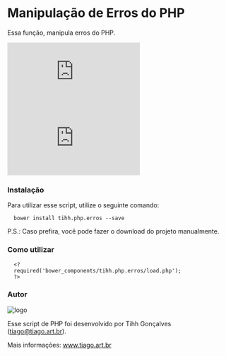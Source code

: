 # Manipulação de Erros do PHP
Essa função, manipula erros do PHP.

[![Versão](http://app.tiago.art.br/flags/version.php?path=tihhgoncalves/tihh.php.errors)](/releases.md)
[![Versão](http://app.tiago.art.br/flags/size.php?path=tihhgoncalves/tihh.php.errors)](/releases.md)


### Instalação
Para utilizar esse script, utilize o seguinte comando:

```
  bower install tihh.php.erros --save
```

P.S.: Caso prefira, você pode fazer o download do projeto manualmente.

### Como utilizar
```
  <?
  required('bower_components/tihh.php.erros/load.php');
  ?>
```

### Autor
![logo](https://raw.githubusercontent.com/tihhgoncalves/tihh.php.fnc.getTags/master/logo.png)

Esse script de PHP foi desenvolvido por Tihh Gonçalves (tiago@tiago.art.br). 

Mais informações: www.tiago.art.br
